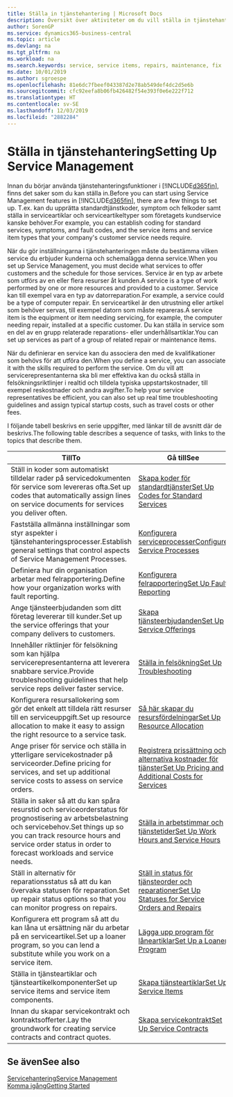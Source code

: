 ```yaml
---
title: Ställa in tjänstehantering | Microsoft Docs
description: Översikt över aktiviteter om du vill ställa in tjänstehantering som passar hur ditt företag hanterar tjänster.
author: SorenGP
ms.service: dynamics365-business-central
ms.topic: article
ms.devlang: na
ms.tgt_pltfrm: na
ms.workload: na
ms.search.keywords: service, service items, repairs, maintenance, fix
ms.date: 10/01/2019
ms.author: sgroespe
ms.openlocfilehash: 81e6dc7fbeef043387d2e78ab549def4dc2d5e6b
ms.sourcegitcommit: cfc92eefa8b06fb426482f54e393f0e6e222f712
ms.translationtype: HT
ms.contentlocale: sv-SE
ms.lasthandoff: 12/03/2019
ms.locfileid: "2882284"
---
```

# <a name="setting-up-service-management"></a><span data-ttu-id="2c7f3-103">Ställa in tjänstehantering</span><span class="sxs-lookup"><span data-stu-id="2c7f3-103">Setting Up Service Management</span></span>
<span data-ttu-id="2c7f3-104">Innan du börjar använda tjänstehanteringsfunktioner i [!INCLUDE[d365fin](includes/d365fin_md.md)], finns det saker som du kan ställa in.</span><span class="sxs-lookup"><span data-stu-id="2c7f3-104">Before you can start using Service Management features in [!INCLUDE[d365fin](includes/d365fin_md.md)], there are a few things to set up.</span></span> <span data-ttu-id="2c7f3-105">T.ex. kan du upprätta standardtjänstkoder, symptom och felkoder samt ställa in serviceartiklar och serviceartikeltyper som företagets kundservice kanske behöver.</span><span class="sxs-lookup"><span data-stu-id="2c7f3-105">For example, you can establish coding for standard services, symptoms, and fault codes, and the service items and service item types that your company's customer service needs require.</span></span>  

<span data-ttu-id="2c7f3-106">När du gör inställningarna i tjänstehanteringen måste du bestämma vilken service du erbjuder kunderna och schemalägga denna service.</span><span class="sxs-lookup"><span data-stu-id="2c7f3-106">When you set up Service Management, you must decide what services to offer customers and the schedule for those services.</span></span> <span data-ttu-id="2c7f3-107">Service är en typ av arbete som utförs av en eller flera resurser åt kunden.</span><span class="sxs-lookup"><span data-stu-id="2c7f3-107">A service is a type of work performed by one or more resources and provided to a customer.</span></span> <span data-ttu-id="2c7f3-108">Service kan till exempel vara en typ av datorreparation.</span><span class="sxs-lookup"><span data-stu-id="2c7f3-108">For example, a service could be a type of computer repair.</span></span> <span data-ttu-id="2c7f3-109">En serviceartikel är den utrustning eller artikel som behöver servas, till exempel datorn som måste repareras.</span><span class="sxs-lookup"><span data-stu-id="2c7f3-109">A service item is the equipment or item needing servicing, for example, the computer needing repair, installed at a specific customer.</span></span> <span data-ttu-id="2c7f3-110">Du kan ställa in service som en del av en grupp relaterade reparations- eller underhållsartiklar.</span><span class="sxs-lookup"><span data-stu-id="2c7f3-110">You can set up services as part of a group of related repair or maintenance items.</span></span>  
  
<span data-ttu-id="2c7f3-111">När du definierar en service kan du associera den med de kvalifikationer som behövs för att utföra den.</span><span class="sxs-lookup"><span data-stu-id="2c7f3-111">When you define a service, you can associate it with the skills required to perform the service.</span></span> <span data-ttu-id="2c7f3-112">Om du vill att servicerepresentanterna ska bli mer effektiva kan du också ställa in felsökningsriktlinjer i realtid och tilldela typiska uppstartskostnader, till exempel reskostnader och andra avgifter.</span><span class="sxs-lookup"><span data-stu-id="2c7f3-112">To help your service representatives be efficient, you can also set up real time troubleshooting guidelines and assign typical startup costs, such as travel costs or other fees.</span></span>  

<span data-ttu-id="2c7f3-113">I följande tabell beskrivs en serie uppgifter, med länkar till de avsnitt där de beskrivs.</span><span class="sxs-lookup"><span data-stu-id="2c7f3-113">The following table describes a sequence of tasks, with links to the topics that describe them.</span></span>  
  
| <span data-ttu-id="2c7f3-114">Till</span><span class="sxs-lookup"><span data-stu-id="2c7f3-114">To</span></span> | <span data-ttu-id="2c7f3-115">Gå till</span><span class="sxs-lookup"><span data-stu-id="2c7f3-115">See</span></span> |
| --- | --- |
| <span data-ttu-id="2c7f3-116">Ställ in koder som automatiskt tilldelar rader på servicedokumenten för service som levereras ofta.</span><span class="sxs-lookup"><span data-stu-id="2c7f3-116">Set up codes that automatically assign lines on service documents for services you deliver often.</span></span> |[<span data-ttu-id="2c7f3-117">Skapa koder för standardtjänster</span><span class="sxs-lookup"><span data-stu-id="2c7f3-117">Set Up Codes for Standard Services</span></span>](service-how-setup-service-coding.md)|
| <span data-ttu-id="2c7f3-118">Fastställa allmänna inställningar som styr aspekter i tjänstehanteringsprocesser.</span><span class="sxs-lookup"><span data-stu-id="2c7f3-118">Establish general settings that control aspects of Service Management Processes.</span></span>|[<span data-ttu-id="2c7f3-119">Konfigurera serviceprocesser</span><span class="sxs-lookup"><span data-stu-id="2c7f3-119">Configure Service Processes</span></span>](service-setup-service-processes.md)|
| <span data-ttu-id="2c7f3-120">Definiera hur din organisation arbetar med felrapportering.</span><span class="sxs-lookup"><span data-stu-id="2c7f3-120">Define how your organization works with fault reporting.</span></span> |[<span data-ttu-id="2c7f3-121">Konfigurera felrapportering</span><span class="sxs-lookup"><span data-stu-id="2c7f3-121">Set Up Fault Reporting</span></span>](service-how-setup-fault-reporting.md) |
| <span data-ttu-id="2c7f3-122">Ange tjänsteerbjudanden som ditt företag levererar till kunder.</span><span class="sxs-lookup"><span data-stu-id="2c7f3-122">Set up the service offerings that your company delivers to customers.</span></span>|[<span data-ttu-id="2c7f3-123">Skapa tjänsteerbjudanden</span><span class="sxs-lookup"><span data-stu-id="2c7f3-123">Set Up Service Offerings</span></span>](service-how-setup-service-offerings.md)|
| <span data-ttu-id="2c7f3-124">Innehåller riktlinjer för felsökning som kan hjälpa servicerepresentanterna att leverera snabbare service.</span><span class="sxs-lookup"><span data-stu-id="2c7f3-124">Provide troubleshooting guidelines that help service reps deliver faster service.</span></span> |[<span data-ttu-id="2c7f3-125">Ställa in felsökning</span><span class="sxs-lookup"><span data-stu-id="2c7f3-125">Set Up Troubleshooting</span></span>](service-how-setup-troubleshooting.md) |
| <span data-ttu-id="2c7f3-126">Konfigurera resursallokering som gör det enkelt att tilldela rätt resurser till en serviceuppgift.</span><span class="sxs-lookup"><span data-stu-id="2c7f3-126">Set up resource allocation to make it easy to assign the right resource to a service task.</span></span> |[<span data-ttu-id="2c7f3-127">Så här skapar du resursfördelningar</span><span class="sxs-lookup"><span data-stu-id="2c7f3-127">Set Up Resource Allocation</span></span>](service-how-setup-resource-allocation.md) |
| <span data-ttu-id="2c7f3-128">Ange priser för service och ställa in ytterligare servicekostnader på serviceorder.</span><span class="sxs-lookup"><span data-stu-id="2c7f3-128">Define pricing for services, and set up additional service costs to assess on service orders.</span></span> |[<span data-ttu-id="2c7f3-129">Registrera prissättning och alternativa kostnader för tjänster</span><span class="sxs-lookup"><span data-stu-id="2c7f3-129">Set Up Pricing and Additional Costs for Services</span></span>](service-how-setup-service-costs-pricing.md)|
| <span data-ttu-id="2c7f3-130">Ställa in saker så att du kan spåra resurstid och serviceorderstatus för prognostisering av arbetsbelastning och servicebehov.</span><span class="sxs-lookup"><span data-stu-id="2c7f3-130">Set things up so you can track resource hours and service order status in order to forecast workloads and service needs.</span></span>|[<span data-ttu-id="2c7f3-131">Ställa in arbetstimmar och tjänstetider</span><span class="sxs-lookup"><span data-stu-id="2c7f3-131">Set Up Work Hours and Service Hours</span></span>](service-how-setup-work-service-hours.md)|
| <span data-ttu-id="2c7f3-132">Ställ in alternativ för reparationsstatus så att du kan övervaka statusen för reparation.</span><span class="sxs-lookup"><span data-stu-id="2c7f3-132">Set up repair status options so that you can monitor progress on repairs.</span></span> | [<span data-ttu-id="2c7f3-133">Ställ in status för tjänsteorder och reparationer</span><span class="sxs-lookup"><span data-stu-id="2c7f3-133">Set Up Statuses for Service Orders and Repairs</span></span>](service-order-repair-status.md)|
| <span data-ttu-id="2c7f3-134">Konfigurera ett program så att du kan låna ut ersättning när du arbetar på en serviceartikel.</span><span class="sxs-lookup"><span data-stu-id="2c7f3-134">Set up a loaner program, so you can lend a substitute while you work on a service item.</span></span> |[<span data-ttu-id="2c7f3-135">Lägga upp program för låneartiklar</span><span class="sxs-lookup"><span data-stu-id="2c7f3-135">Set Up a Loaner Program</span></span>](service-how-setup-loaner-program.md) |
| <span data-ttu-id="2c7f3-136">Ställa in tjänsteartiklar och tjänsteartikelkomponenter</span><span class="sxs-lookup"><span data-stu-id="2c7f3-136">Set up service items and service item components.</span></span> |[<span data-ttu-id="2c7f3-137">Skapa tjänsteartiklar</span><span class="sxs-lookup"><span data-stu-id="2c7f3-137">Set Up Service Items</span></span>](service-how-setup-service-items.md) |
| <span data-ttu-id="2c7f3-138">Innan du skapar servicekontrakt och kontraktsofferter.</span><span class="sxs-lookup"><span data-stu-id="2c7f3-138">Lay the groundwork for creating service contracts and contract quotes.</span></span> |[<span data-ttu-id="2c7f3-139">Skapa servicekontrakt</span><span class="sxs-lookup"><span data-stu-id="2c7f3-139">Set Up Service Contracts</span></span>](service-how-setup-service-contracts.md) |

## <a name="see-also"></a><span data-ttu-id="2c7f3-140">Se även</span><span class="sxs-lookup"><span data-stu-id="2c7f3-140">See also</span></span>
[<span data-ttu-id="2c7f3-141">Servicehantering</span><span class="sxs-lookup"><span data-stu-id="2c7f3-141">Service Management</span></span>](service-service.md)  
[<span data-ttu-id="2c7f3-142">Komma igång</span><span class="sxs-lookup"><span data-stu-id="2c7f3-142">Getting Started</span></span>](product-get-started.md)  

